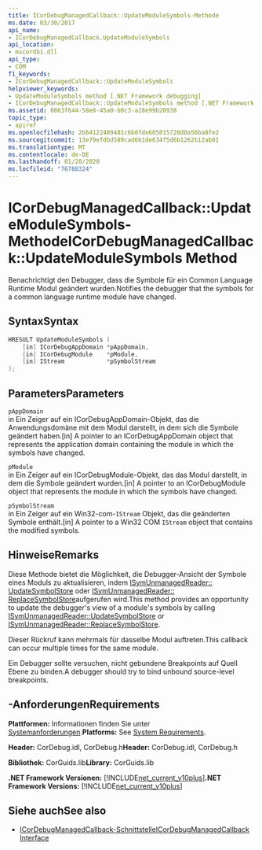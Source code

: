 ```yaml
---
title: ICorDebugManagedCallback::UpdateModuleSymbols-Methode
ms.date: 03/30/2017
api_name:
- ICorDebugManagedCallback.UpdateModuleSymbols
api_location:
- mscordbi.dll
api_type:
- COM
f1_keywords:
- ICorDebugManagedCallback::UpdateModuleSymbols
helpviewer_keywords:
- UpdateModuleSymbols method [.NET Framework debugging]
- ICorDebugManagedCallback::UpdateModuleSymbols method [.NET Framework debugging]
ms.assetid: 0863f644-58e8-45a0-b0c3-a28e99b20938
topic_type:
- apiref
ms.openlocfilehash: 2b64122489481c6b0fde605015720d0a56ba8fe2
ms.sourcegitcommit: 13e79efdbd589cad6b1de634f5d6b1262b12ab01
ms.translationtype: MT
ms.contentlocale: de-DE
ms.lasthandoff: 01/28/2020
ms.locfileid: "76788324"
---
```

# <a name="icordebugmanagedcallbackupdatemodulesymbols-method"></a><span data-ttu-id="dc219-102">ICorDebugManagedCallback::UpdateModuleSymbols-Methode</span><span class="sxs-lookup"><span data-stu-id="dc219-102">ICorDebugManagedCallback::UpdateModuleSymbols Method</span></span>
<span data-ttu-id="dc219-103">Benachrichtigt den Debugger, dass die Symbole für ein Common Language Runtime Modul geändert wurden.</span><span class="sxs-lookup"><span data-stu-id="dc219-103">Notifies the debugger that the symbols for a common language runtime module have changed.</span></span>  
  
## <a name="syntax"></a><span data-ttu-id="dc219-104">Syntax</span><span class="sxs-lookup"><span data-stu-id="dc219-104">Syntax</span></span>  
  
```cpp  
HRESULT UpdateModuleSymbols (  
    [in] ICorDebugAppDomain *pAppDomain,  
    [in] ICorDebugModule    *pModule,  
    [in] IStream            *pSymbolStream  
);  
```  
  
## <a name="parameters"></a><span data-ttu-id="dc219-105">Parameters</span><span class="sxs-lookup"><span data-stu-id="dc219-105">Parameters</span></span>  
 `pAppDomain`  
 <span data-ttu-id="dc219-106">in Ein Zeiger auf ein ICorDebugAppDomain-Objekt, das die Anwendungsdomäne mit dem Modul darstellt, in dem sich die Symbole geändert haben.</span><span class="sxs-lookup"><span data-stu-id="dc219-106">[in] A pointer to an ICorDebugAppDomain object that represents the application domain containing the module in which the symbols have changed.</span></span>  
  
 `pModule`  
 <span data-ttu-id="dc219-107">in Ein Zeiger auf ein ICorDebugModule-Objekt, das das Modul darstellt, in dem die Symbole geändert wurden.</span><span class="sxs-lookup"><span data-stu-id="dc219-107">[in] A pointer to an ICorDebugModule object that represents the module in which the symbols have changed.</span></span>  
  
 `pSymbolStream`  
 <span data-ttu-id="dc219-108">in Ein Zeiger auf ein Win32-com-`IStream` Objekt, das die geänderten Symbole enthält.</span><span class="sxs-lookup"><span data-stu-id="dc219-108">[in] A pointer to a Win32 COM `IStream` object that contains the modified symbols.</span></span>  
  
## <a name="remarks"></a><span data-ttu-id="dc219-109">Hinweise</span><span class="sxs-lookup"><span data-stu-id="dc219-109">Remarks</span></span>  
 <span data-ttu-id="dc219-110">Diese Methode bietet die Möglichkeit, die Debugger-Ansicht der Symbole eines Moduls zu aktualisieren, indem [ISymUnmanagedReader:: UpdateSymbolStore](../../../../docs/framework/unmanaged-api/diagnostics/isymunmanagedreader-updatesymbolstore-method.md) oder [ISymUnmanagedReader:: ReplaceSymbolStore](../../../../docs/framework/unmanaged-api/diagnostics/isymunmanagedreader-replacesymbolstore-method.md)aufgerufen wird.</span><span class="sxs-lookup"><span data-stu-id="dc219-110">This method provides an opportunity to update the debugger's view of a module's symbols by calling [ISymUnmanagedReader::UpdateSymbolStore](../../../../docs/framework/unmanaged-api/diagnostics/isymunmanagedreader-updatesymbolstore-method.md) or [ISymUnmanagedReader::ReplaceSymbolStore](../../../../docs/framework/unmanaged-api/diagnostics/isymunmanagedreader-replacesymbolstore-method.md).</span></span>  
  
 <span data-ttu-id="dc219-111">Dieser Rückruf kann mehrmals für dasselbe Modul auftreten.</span><span class="sxs-lookup"><span data-stu-id="dc219-111">This callback can occur multiple times for the same module.</span></span>  
  
 <span data-ttu-id="dc219-112">Ein Debugger sollte versuchen, nicht gebundene Breakpoints auf Quell Ebene zu binden.</span><span class="sxs-lookup"><span data-stu-id="dc219-112">A debugger should try to bind unbound source-level breakpoints.</span></span>  
  
## <a name="requirements"></a><span data-ttu-id="dc219-113">-Anforderungen</span><span class="sxs-lookup"><span data-stu-id="dc219-113">Requirements</span></span>  
 <span data-ttu-id="dc219-114">**Plattformen:** Informationen finden Sie unter [Systemanforderungen](../../../../docs/framework/get-started/system-requirements.md).</span><span class="sxs-lookup"><span data-stu-id="dc219-114">**Platforms:** See [System Requirements](../../../../docs/framework/get-started/system-requirements.md).</span></span>  
  
 <span data-ttu-id="dc219-115">**Header:** CorDebug.idl, CorDebug.h</span><span class="sxs-lookup"><span data-stu-id="dc219-115">**Header:** CorDebug.idl, CorDebug.h</span></span>  
  
 <span data-ttu-id="dc219-116">**Bibliothek:** CorGuids.lib</span><span class="sxs-lookup"><span data-stu-id="dc219-116">**Library:** CorGuids.lib</span></span>  
  
 <span data-ttu-id="dc219-117">**.NET Framework Versionen:** [!INCLUDE[net_current_v10plus](../../../../includes/net-current-v10plus-md.md)]</span><span class="sxs-lookup"><span data-stu-id="dc219-117">**.NET Framework Versions:** [!INCLUDE[net_current_v10plus](../../../../includes/net-current-v10plus-md.md)]</span></span>  
  
## <a name="see-also"></a><span data-ttu-id="dc219-118">Siehe auch</span><span class="sxs-lookup"><span data-stu-id="dc219-118">See also</span></span>

- [<span data-ttu-id="dc219-119">ICorDebugManagedCallback-Schnittstelle</span><span class="sxs-lookup"><span data-stu-id="dc219-119">ICorDebugManagedCallback Interface</span></span>](icordebugmanagedcallback-interface.md)
